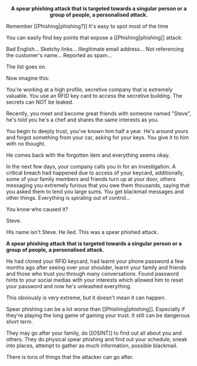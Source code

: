 <p style="text-align: center"><b>A spear phishing attack that is targeted towards a singular person or a group of people, a personalised attack.</b></p>

Remember [[Phishing|phishing?]] It's easy to spot most of the time

You can easily find key points that expose a [[Phishing|phishing]] attack:

Bad English...
Sketchy links...
Illegitimate email address...
Not referencing the customer's name...
Reported as spam...

The list goes on.


Now imagine this:

You're working at a high profile, secretive company that is extremely valuable. You use an RFID key card to access the secretive building. The secrets can NOT be leaked.

Recently, you meet and become great friends with someone named "Steve", he's told you he's a chef and shares the same interests as you.

You begin to deeply trust, you've known him half a year. He's around yours and forgot something from your car, asking for your keys. You give it to him with no thought.

He comes back with the forgotten item and everything seems okay.

In the next few days, your company calls you in for an investigation. A critical breach had happened due to access of your keycard, additionally, some of your family members and friends turn up at your door, others messaging you extremely furious that you owe them thousands, saying that you asked them to lend you large sums. You get blackmail messages and other things. Everything is spiraling out of control...

You know who caused it?

Steve.

HIs name isn't Steve. He lied. This was a spear phished attack.

**A spear phishing attack that is targeted towards a singular person or a group of people, a personalised attack.**

He had cloned your RFID keycard, had learnt your phone password a few months ago after seeing over your shoulder, learnt your family and friends and those who trust you through many conversations. Found password hints to your social medias with your interests which allowed him to reset your password and now he's unleashed everything.

This obviously is very extreme, but it doesn't mean it can happen.

Spear phishing can be a lot worse than [[Phishing|phishing]]. Especially if they're playing the long game of gaining your trust. It still can be dangerous short term.

They may go after your family, do [[OSINT]] to find out all about you and others. They do physical spear phishing and find out your schedule, sneak into places, attempt to gather as much information, possible blackmail.

There is tons of things that the attacker can go after.